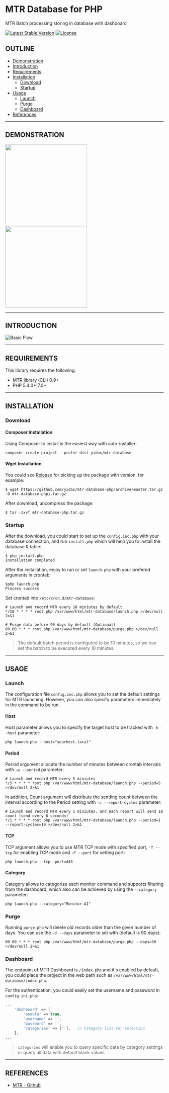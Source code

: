 MTR Database for PHP
====================

MTR Batch processing storing in database with dashboard 

[![Latest Stable Version](https://poser.pugx.org/yidas/mtr-database/v/stable?format=flat-square)](https://packagist.org/packages/yidas/mtr-database)
[![License](https://poser.pugx.org/yidas/mtr-database/license?format=flat-square)](https://packagist.org/packages/yidas/mtr-database)

OUTLINE
-------

- [Demonstration](#demonstration)
- [Introduction](#introduction)
- [Requirements](#requirements)
- [Installation](#installation)
    - [Download](#download) 
    - [Startup](#startup)
- [Usage](#usage)
    - [Launch](#launch)
    - [Purge](#purge) 
    - [Dashboard](#Dashboard)
- [References](#references)

---

DEMONSTRATION
-------------

<img src="https://raw.githubusercontent.com/yidas/mtr-database-php/main/img/demo-dashboard-overview.png" height="260" /><img src="https://raw.githubusercontent.com/yidas/mtr-database-php/main/img/demo-dashboard-table-details.png" height="260" />

---

INTRODUCTION
------------

![Basic Flow](https://www.plantuml.com/plantuml/proxy?src=https://raw.githubusercontent.com/yidas/mtr-database-php/main/img/architecture-diagram.plantuml)

---

REQUIREMENTS
------------
This library requires the following:

- MTR library (CLI) 0.9+
- PHP 5.4.0+\|7.0+

---

INSTALLATION
------------

### Download

#### Composer Installation

Using Composer to install is the easiest way with auto-installer:

```shell
composer create-project --prefer-dist yidas/mtr-database
```

#### Wget Installation

You could see [Release](https://github.com/yidas/mtr-database-php/releases) for picking up the package with version, for example:
    
```shell
$ wget https://github.com/yidas/mtr-database-php/archive/master.tar.gz -O mtr-database-phpi.tar.gz
```

After download, uncompress the package:

```shell
$ tar -zxvf mtr-database-php.tar.gz
```

### Startup

After the download, you could start to set up the `config.inc.php` with your database connection, and run `install.php` which will help you to install the database & table:

```shell
$ php install.php
Installation completed
```

After the installation, enjoy to run or set `launch.php` with your prefered arguments in crontab:

```shell
$php launch.php
Process success
```

Set crontab into `/etc/cron.d/mtr-database`:

```shell
# Launch and record MTR every 10 miniutes by default
*/10 * * * * root php /var/www/html/mtr-database/launch.php >/dev/null 2>&1

# Purge data before 90 days by default (Optional)
00 00 * * * root php /var/www/html/mtr-database/purge.php >/dev/null 2>&1
```

> The default batch period is configured to be 10 minutes, so we can set the batch to be executed every 10 minutes.

---

USAGE
-----

### Launch

The configuration file `config.inc.php` allows you to set the default settings for MTR launching. However, you can also specify parameters immediately in the command to be run.

#### Host

Host parameter allows you to specify the target host to be tracked with `-h --host` parameter:

```shell
php launch.php --host="yourhost.local"
```

#### Period

Period argument allocate the number of minutes between crontab intervals with `-p --period` parameter:

```shell
# Launch and record MTR every 5 miniutes
*/5 * * * * root php /var/www/html/mtr-database/launch.php --period=5 >/dev/null 2>&1
```

In addition, Count argument will distribute the sending count between the interval according to the Period setting with `-c --report-cycles`  parameter:

```shell
# Launch and record MTR every 1 miniutes, and each report will send 10 count (send every 6 seconds)
*/1 * * * * root php /var/www/html/mtr-database/launch.php --period=1 --report-cycles=10 >/dev/null 2>&1
```

#### TCP

TCP argument allows you to use MTR TCP mode with specified port, `-T --tcp` for enabling TCP mode and `-P --port` for setting port:

```shell
php launch.php --tcp -port=443
```

#### Category

Category allows to categorize each monitor command and supports filtering from the dashboard, which also can be achieved by using the `--category` parameter:

```shell
php launch.php --category="Monitor-A1"
```

### Purge

Running `purge.php` will delete old records older than the given number of days. You can use the `-d --days` parameter to set with (default is 90 days):

```shell
00 00 * * * root php /var/www/html/mtr-database/purge.php --days=30 >/dev/null 2>&1
```

### Dashboard

The endpoint of MTR Dashboard is `/index.php` and it's enabled by default, you could place the project in the web path such as `/var/www/html/mtr-database/index.php`.

For the authentication, you could easily set the username and password in `config.ini.php`:

```php
...
    'dashboard' => [
        'enable' => true,
        'username' => '',
        'password' => '',
        'categories' => [''],   // Category list for selection
    ],
...
```

> `categories` will enable you to query specific data by category settings or query all data with default blank values.


---

REFERENCES
----------

- [MTR - Github](https://github.com/traviscross/mtr)



